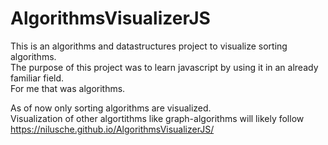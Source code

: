 # AlgorithmsVisualizerJS
This is an algorithms and datastructures project to visualize sorting algorithms. <br>
The purpose of this project was to learn javascript by using it in an already familiar field. <br>
For me that was algorithms. <br>

As of now only sorting algorithms are visualized.<br>
Visualization of other algortithms like graph-algorithms will likely follow <br>
https://nilusche.github.io/AlgorithmsVisualizerJS/
